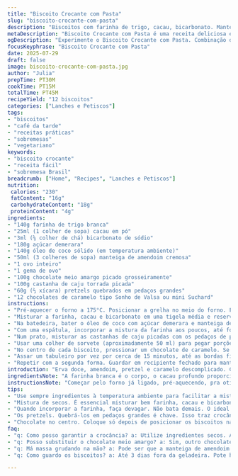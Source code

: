```yaml
---
title: "Biscoito Crocante com Pasta"
slug: "biscoito-crocante-com-pasta"
description: "Biscoitos com farinha de trigo, cacau, bicarbonato. Manteiga e manteiga de amendoim trocadas por óleo de coco e manteiga sem sal. Açúcar mascavo melhorado com açúcar demerara. Chocolate ao leite substituído por chocolate meio amargo. Bretzels trocados por pretzels, mais salgados. Amendoins por castanha de caju. Formam 12 biscoitos. Cozinha rápida, sabores intensos, textura crocante e doce junto. Receita vegetariana, sem lactose, sem nozes, massa incorporada com cuidado, forno a 175°C, assa em duas levas, resfriamento fácil."
metaDescription: "Biscoito Crocante com Pasta é uma receita deliciosa e prática que mistura sabores intensos e texturas crocantes. Ideal para café da tarde."
ogDescription: "Experimente o Biscoito Crocante com Pasta. Combinação de sabores, textura incrível. Uma opção perfeita para o seu lanche da tarde."
focusKeyphrase: "Biscoito Crocante com Pasta"
date: 2025-07-29
draft: false
image: biscoito-crocante-com-pasta.jpg
author: "Julia"
prepTime: PT30M
cookTime: PT15M
totalTime: PT45M
recipeYield: "12 biscoitos"
categories: ["Lanches e Petiscos"]
tags:
- "biscoitos"
- "café da tarde"
- "receitas práticas"
- "sobremesas"
- "vegetariano"
keywords:
- "biscoito crocante"
- "receita fácil"
- "sobremesa Brasil"
breadcrumb: ["Home", "Recipes", "Lanches e Petiscos"]
nutrition: 
 calories: "230"
 fatContent: "16g"
 carbohydrateContent: "18g"
 proteinContent: "4g"
ingredients:
- "140g farinha de trigo branca"
- "25ml (1 colher de sopa) cacau em pó"
- "3ml (⅝ colher de chá) bicarbonato de sódio"
- "180g açúcar demerara"
- "140g óleo de coco sólido (em temperatura ambiente)"
- "50ml (3 colheres de sopa) manteiga de amendoim cremosa"
- "1 ovo inteiro"
- "1 gema de ovo"
- "100g chocolate meio amargo picado grosseiramente"
- "100g castanha de caju torrada picada"
- "60g (⅔ xícara) pretzels quebrados em pedaços grandes"
- "12 chocolates de caramelo tipo Sonho de Valsa ou mini Suchard"
instructions:
- "Pré-aquecer o forno a 175°C. Posicionar a grelha no meio do forno. Forrar duas assadeiras com papel vegetal."
- "Misturar a farinha, cacau e bicarbonato em uma tigela média e reservar."
- "Na batedeira, bater o óleo de coco com açúcar demerara e manteiga de amendoim até formar um creme leve. Acrescentar o ovo inteiro e a gema. Misturar até ficar homogêneo."
- "Com uma espátula, incorporar a mistura da farinha aos poucos, até formar uma massa consistente. Por último, adicionar o chocolate picado e misturar de forma rápida para não derreter."
- "Num prato, misturar as castanhas de caju picadas com os pedaços de pretzels."
- "Usar uma colher de sorvete (aproximadamente 50 ml) para pegar porções da massa. Com as mãos, achatar cada bola de massa e pressionar numa camada do mix de pretzels e castanhas. Posicionar os biscoitos nas assadeiras, espaçando-os bem (5 por assadeira)."
- "No centro de cada biscoito, pressionar um chocolate de caramelo. Se forem mini, colocar 3 chocolates por unidade."
- "Assar um tabuleiro por vez por cerca de 15 minutos, até as bordas firmarem. Retirar do forno, deixar esfriar completamente na assadeira antes de transferir."
- "Repetir com a segunda forma. Guardar em recipiente fechado para manter a crocância."
introduction: "Erva doce, amendoim, pretzel e caramelo descomplicado. Combinação acentuada, textura que explode na mastigação, doce com salgado, crocante-derretendo o chocolate. Trocar a manteiga tradicional por óleo de coco traz leveza e sabor sutil. O cacau esconde um chocolate amargo que não briga, só destaca. Massa que não gruda, manejo fácil — rápido. Pequenos biscoitos, ideais pra lanche, pra café da tarde. O caramelo derrete e abre caminho pra lembranças de infância. Com castanha de caju, toque brasileiro, diferente do clássico com amendoim. Porção precisa, execução prática, passo a passo direto, forno pra poucos minutos. Pro bom humor na cozinha, para comer com vontade."
ingredientsNote: "A farinha branca é o corpo, o cacau profundo proporciona leve amargor. Bicarbonato fermenta e deixa o biscoito macio e aerado. Trocar açúcar mascavo por demerara dá sabor mais rústico, menos intenso na cor. O óleo de coco substitui a manteiga e oferece gordura vegetal, suave e aroma leve. A manteiga de amendoim segue porque aroma e sabor são essenciais, mas a quantidade diminui pra equilibrar. O chocolate meio amargo contrasta com o doce do caramelo que vai no topo. Castanha de caju no lugar do amendoim brasileiro aumenta a textura e o sabor, combinando com o toque salgado dos pretzels. Esses últimos dão crocância e salinidade na medida, sem exagero. Os chocolates de caramelo usados são versões brasileiras ou semelhantes ao Sonho de Valsa, clássico popular, recomendados para um toque doce que derrete devagar. Importante usar ingredientes à temperatura ambiente para massa homogênea e fácil de modelar."
instructionsNote: "Começar pelo forno já ligado, pré-aquecendo, pra otimizar o tempo. A mistura dos secos precisa ser homogênea, especialmente o bicarbonato para depois não amargar ou não fazer efeito uniforme na massa. Creme dos líquidos bate melhor se o óleo de coco já estiver em temperatura ambiente, nem duro nem derretido. Incorporar a farinha com espátula evita bater demais, mantendo a textura do biscoito quebradiça. Misturar rapidamente o chocolate para não derreter completamente e formar aquele pedacinho firme dentro do biscoito. A combinação dos castanhas com pretzels deve ser grossa, para dar crocância e salinidade na cobertura. O passo de achatar e pressionar no mix é fundamental — o que fixa a cobertura no biscoito e não deixa cair na hora de assar. O detalhe dos chocolates no centro pode ser feito só depois de posicionar os biscoitos nas formas para não derreter por pressão. Assar um tabuleiro por vez para controlar melhor o ponto, nem cru, nem queimado — bordas firmes, centro levemente mole ainda. Resfriar antes de mover evita que biscoitos quebrem. Pode guardar em pote hermético, mantêm a crocância por até 3 dias, mas vão sumir antes. Sugestão: acompanhar com café forte ou chá preto sem açúcar."
tips:
- "Use sempre ingredientes à temperatura ambiente para facilitar a mistura. Cuidado com a temperatura do óleo de coco. Ele não pode estar sólido nem derretido. Aim for creme leve na batedeira."
- "Mistura de secos. É essencial misturar bem farinha, cacau e bicarbonato. Assim evita-se qualquer gosto amargo. Verifique se está homogêneo antes de continuar. Bicarbonato faz a massa crescer e ficar aerada."
- "Quando incorporar a farinha, faça devagar. Não bata demais. O ideal é manter a textura quebradiça do biscoito. Use uma espátula e incorpore aos poucos. Chocolate deve ser misturado rapidamente."
- "Os pretzels. Quebrá-los em pedaços grandes é chave. Isso traz crocância e um toque salgado na combinação. Por cima, coloque pedaços generosos. Faz diferença no final. As castanhas também precisam ser grossas."
- "Chocolate no centro. Coloque só depois de posicionar os biscoitos nas assadeiras. Assim, não derretem antes do tempo. Use os Sonho de Valsa ou parecidos. Eles derretem devagar e são bem doces."
faq:
- "q: Como posso garantir a crocância? a: Utilize ingredientes secos. Armazenar em pote hermético. Ideal para manter longe da umidade. Máscara de papel vegetal na assadeira ajuda também."
- "q: Posso substituir o chocolate meio amargo? a: Sim, outro chocolate amargo é bom. O doce do caramelo vai equilibrar. Mas não use chocolate ao leite. Isso muda muito o sabor."
- "q: Má massa grudando na mão? a: Pode ser que a manteiga de amendoim esteja quente. Tente usar ela gelada. Outra opção é usar mais farinha ao manipular. Facilita."
- "q: Como guardo os biscoitos? a: Até 3 dias fora da geladeira. Pote hermético é essencial. Se quiser, pode congelar. Assim mantém frescor. Mais tempo sem perder a textura."

---
```

